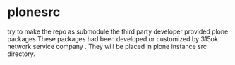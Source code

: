 plonesrc
========
 try to make the repo  as submodule
the third party developer provided plone packages
These packages had been developed or customized by 315ok network service company . They will be placed in plone instance src
directory.
